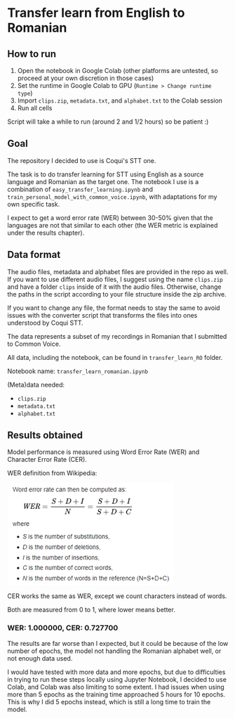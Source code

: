 # Transfer learn from English to Romanian
## How to run
1. Open the notebook in Google Colab (other platforms are untested, so proceed at your own discretion in those cases)
2. Set the runtime in Google Colab to GPU (`Runtime > Change runtime type`)
3. Import `clips.zip`, `metadata.txt`, and `alphabet.txt` to the Colab session
4. Run all cells

Script will take a while to run (around 2 and 1/2 hours) so be patient :)

## Goal
The repository I decided to use is Coqui's STT one.

The task is to do transfer learning for STT using English as a source language and Romanian as the target one.
The notebook I use is a combination of `easy_transfer_learning.ipynb` and `train_personal_model_with_common_voice.ipynb`,
with adaptations for my own specific task.

I expect to get a word error rate (WER) between 30-50% given that the languages are not that similar to each other
(the WER metric is explained under the results chapter).

## Data format
The audio files, metadata and alphabet files are provided in the repo as well. If you want to use different audio files,
I suggest using the name `clips.zip` and have a folder `clips` inside of it with the audio files. Otherwise, change the paths in the script according to your file structure inside the zip archive.

If you want to change any file, the format needs to stay the same to avoid issues with the converter script
that transforms the files into ones understood by Coqui STT.

The data represents a subset of my recordings in Romanian that I submitted to Common Voice.

All data, including the notebook, can be found in `transfer_learn_RO` folder.

Notebook name: `transfer_learn_romanian.ipynb`

(Meta)data needed:
- `clips.zip`
- `metadata.txt`
- `alphabet.txt`

## Results obtained
Model performance is measured using Word Error Rate (WER) and Character Error Rate (CER).

WER definition from Wikipedia:

![img.png](img.png)

CER works the same as WER, except we count characters instead of words.

Both are measured from 0 to 1, where lower means better.

### WER: 1.000000, CER: 0.727700

The results are far worse than I expected, but it could be because of the low number of epochs,
the model not handling the Romanian alphabet well, or not enough data used. 

I would have tested with
more data and more epochs, but due to difficulties in trying to run these steps locally using
Jupyter Notebook, I decided to use Colab, and Colab was also limiting to some extent.
I had issues when using more than 5 epochs as the training time approached 5 hours for 10 epochs.
This is why I did 5 epochs instead, which is still a long time to train the model.
